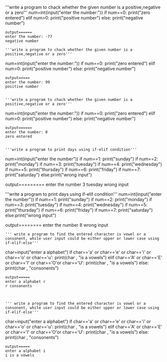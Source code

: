 '''write a program to chack whether the given number is a positive,negative or a zero'''
num=int(input("enter the number:"))
if num==0:
    print("zero entered")
elif num>0:
    print("positive number")
else:
    print("negative number")

    output======
    enter the number: -77
    negative number

    '''write a program to chack whether the given number is a positive,negative or a zero'''
num=int(input("enter the number:"))
if num==0:
    print("zero entered")
elif num>0:
    print("positive number")
else:
    print("negative number")


    output=====
    enter the number: 99
    positive number


    '''write a program to chack whether the given number is a positive,negative or a zero'''
num=int(input("enter the number:"))
if num==0:
    print("zero entered")
elif num>0:
    print("positive number")
else:
    print("negative number")


    output======
    enter the number: 0
    zero entered


    '''write a program to print days using if-elif condition'''
num=int(input("enter the number"))
if num==1: print("sunday")
if num==2: print("monday")
if num==3: print("tuesday")
if num==4: print("wednesday")
if num==5: print("thursday")
if num==6: print("friday")
if num==7: print("saturday")
else:print("wrong input")



output=========
enter the number 3
tuesday
wrong input

'''write a program to print days using if-elif condition'''
num=int(input("enter the number"))
if num==1: print("sunday")
if num==2: print("monday")
if num==3: print("tuesday")
if num==4: print("wednesday")
if num==5: print("thursday")
if num==6: print("friday")
if num==7: print("saturday")
else:print("wrong input")


output========
enter the number 8
wrong input


    ''' write a program to find the entered character is vowel or a consonent, while user input could be either upper or lower case using if-elif-else'''
char=input("enter a alphabet")
if char=='a' or char=='e' or char=='i' or char=='o' or char=='u':
    print(char , "is a vowels")
elif char=='A' or char=='E' or char=='I' or char=='O'or char=='U':
    print(char , "is a vowels")
else:
    print(char , "consonents")

    output=====
    enter a alphabet r
    r consonents


    
    ''' write a program to find the entered character is vowel or a consonent, while user input could be either upper or lower case using if-elif-else'''
char=input("enter a alphabet")
if char=='a' or char=='e' or char=='i' or char=='o' or char=='u':
    print(char , "is a vowels")
elif char=='A' or char=='E' or char=='I' or char=='O'or char=='U':
    print(char , "is a vowels")
else:
    print(char , "consonents")


    output=====
    enter a alphabet i
    i is a vowels


        
